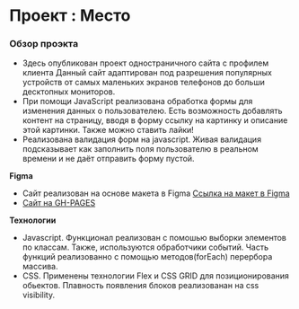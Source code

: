 # Проект : Место

### Обзор проэкта

* Здесь опубликован проект одностраничного сайта с профилем клиента
Данный сайт адаптирован под разрешения популярных устройств от самых маленьких экранов телефонов до больши десктопных мониторов.
* При помощи JavaScript реализована обработка формы для изменения данных о пользователею. Есть возможность добавлять контент на страницу, вводя в форму ссылку на картинку и описание этой картинки. Также можно ставить лайки!
* Реализована валидация форм на javascript. Живая валидация подсказывает как заполнить поля пользователю в реальном времени и не даёт отправить форму пустой.

**Figma**

* Сайт реализован на основе макета в Figma [Ссылка на макет в Figma](https://www.figma.com/file/kRVLKwYG3d1HGLvh7JFWRT/JavaScript.-Sprint-6?node-id=0%3A1)
* [Сайт на GH-PAGES](https://gadlevskiy.github.io/mesto/)

**Технологии**

* Javascript. Функционал реализован с помошью выборки элементов по классам. Также, используются обработчики событий. Часть функций реализованно с помощью методов(forEach) перербора массива.
* CSS. Применены технологии Flex и CSS GRID для позиционирования обьектов. Плавность появления блоков реализованан на css visibility.
